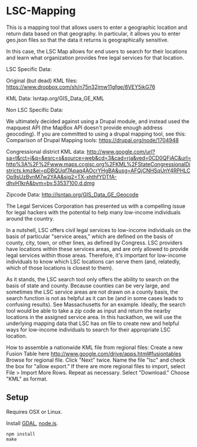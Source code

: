 LSC-Mapping
===========

This is a mapping tool that allows users to enter a geographic location and return data based on that geography. In particular, it allows you to enter geo.json files so that the data it returns is geographically sensitive.

In this case, the LSC Map allows for end users to search for their locations and learn what organization provides free legal services for that location.


LSC Specific Data:

Original (but dead) KML files: https://www.dropbox.com/sh/n75n32jmw11gfge/8VEY5ikG76

KML Data: lsntap.org/GIS_Data_GE_KML

Non LSC Specific Data:

We ultimately decided against using a Drupal module, and instead used the mapquest API (the MapBox API doesn't provide enough address geocoding). If you are committed to using a drupal mapping tool, see this:
Comparison of Drupal Mapping tools: https://drupal.org/node/1704948

Congressional district KML data: http://www.google.com/url?sa=t&rct=j&q=&esrc=s&source=web&cd=3&cad=rja&ved=0CD0QFjAC&url=http%3A%2F%2Fwww.maps.ccgisc.org%2FKML%2FStateCongressionalDistricts.kmz&ei=pDBQUqf7Apaq4AOcrYHgBA&usg=AFQjCNHSqUnY4RPHLCOp9sUzBvnM7w2YAA&sig2=TX-xhthfYDTfA-dhvH1krA&bvm=bv.53537100,d.dmg

Zipcode Data: http://lsntap.org/GIS_Data_GE_Geocode



The Legal Services Corporation has presented us with a compelling issue for legal hackers 
with the potential to help many low-income individuals around the country. 

In a nutshell, LSC offers civil legal services to low-income individuals on the basis of particular "service areas," 
which are defined on the basis of county, city, town, or other lines, as defined by Congress. LSC providers have 
locations within these services areas, and are only allowed to provide legal services within those areas. 
Therefore, it's important for low-income individuals to know which LSC locations can serve them (and, relatedly, 
which of those locations is closest to them).

As it stands, the LSC search tool only offers the ability to search on the basis of state and county. 
Because counties can be very large, and sometimes the LSC service areas are not drawn on a county basis, 
the search function is not as helpful as it can be (and in some cases leads to confusing results). 
See Massachusetts for an example. Ideally, the search tool would be able to take a zip code as input and 
return the nearby locations in the assigned service area. In this hackathon, we will use the underlying mapping 
data that LSC has on file to create new and helpful ways for low-income individuals to search for their appropriate 
LSC location.

How to assemble a nationwide KML file from regional files: 
Create a new Fusion Table here http://www.google.com/drive/apps.html#fusiontables
Browse for regional file.
Click "Next" twice.
Name the file "lsc" and check the box for "allow export."
If there are more regional files to import, select File > Import More Rows. Repeat as necessary.
Select "Download." Choose "KML" as format.

## Setup

Requires OSX or Linux.

Install [GDAL](http://www.gdal.org/), [node.js](http://nodejs.org/).

    npm install
    make
